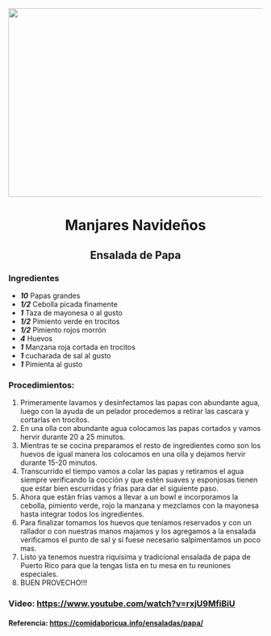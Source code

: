 <div align="center">
  
<img src="https://comidaboricua.info/wp-content/uploads/2020/11/ensalada-de-papas-puerto-rico.jpg" width="520" height="374" />

# Manjares Navideños
## Ensalada de Papa

</div>
  
### Ingredientes
- ___10___ Papas grandes
- ___1/2___ Cebolla picada finamente
- ___1___ Taza de mayonesa o al gusto
- ___1/2___ Pimiento verde en trocitos
- ___1/2___ Pimiento rojos morrón
- ___4___ Huevos
- ___1___ Manzana roja cortada en trocitos
- ___1___ cucharada de sal al gusto
- ___1___ Pimienta al gusto

### Procedimientos:
1. Primeramente lavamos y desinfectamos las papas con abundante agua, luego con la ayuda de un pelador procedemos a retirar las cascara y cortarlas en trocitos.
2. En una olla con abundante agua colocamos las papas cortados y vamos hervir durante 20 a 25 minutos.
3. Mientras te se cocina preparamos el resto de ingredientes como son los huevos de igual manera los colocamos en una olla y dejamos hervir durante 15-20 minutos.
4. Transcurrido el tiempo vamos a colar las papas y retiramos el agua siempre verificando la cocción y que estén suaves y esponjosas tienen que estar bien escurridas y frías para dar el siguiente paso.
5. Ahora que están frías vamos a llevar a un bowl e incorporamos la cebolla, pimiento verde, rojo la manzana y mezclamos con la mayonesa hasta integrar todos los ingredientes.
6. Para finalizar tomamos los huevos que teníamos reservados y con un rallador o con nuestras manos majamos y los agregamos a la ensalada verificamos el punto de sal y si fuese necesario salpimentamos un poco mas.
7. Listo ya tenemos nuestra riquísima y tradicional ensalada de papa de Puerto Rico para que la tengas lista en tu mesa en tu reuniones especiales.
8. BUEN PROVECHO!!! 

### Video: https://www.youtube.com/watch?v=rxjU9MfiBiU

#### Referencia: https://comidaboricua.info/ensaladas/papa/
